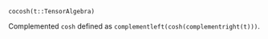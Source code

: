 ```
cocosh(t::TensorAlgebra)
```

Complemented `cosh` defined as `complementleft(cosh(complementright(t)))`.

